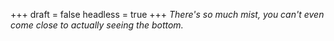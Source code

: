 
+++
draft = false
headless = true
+++
_There's so much mist, you can't even come close to actually seeing the bottom._

